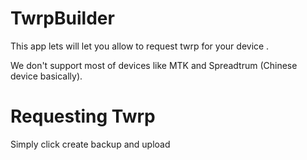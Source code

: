 # TwrpBuilder

This app lets will let you allow to request twrp for your device .

We don't support most of devices like MTK and Spreadtrum (Chinese device basically).

# Requesting Twrp

Simply click create backup and upload 
